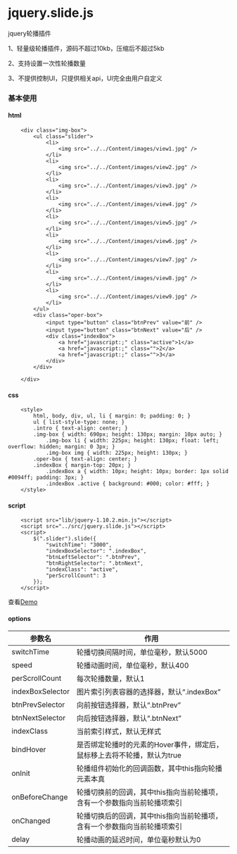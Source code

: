 # jquery.slide.js
jquery轮播插件

1、轻量级轮播插件，源码不超过10kb，压缩后不超过5kb

2、支持设置一次性轮播数量

3、不提供控制UI，只提供相关api，UI完全由用户自定义


### 基本使用
#### html
```
    <div class="img-box">
        <ul class="slider">
            <li>
                <img src="../../Content/images/view1.jpg" />
            </li>
            <li>
                <img src="../../Content/images/view2.jpg" />
            </li>
            <li>
                <img src="../../Content/images/view3.jpg" />
            </li>
            <li>
                <img src="../../Content/images/view4.jpg" />
            </li>
            <li>
                <img src="../../Content/images/view5.jpg" />
            </li>
            <li>
                <img src="../../Content/images/view6.jpg" />
            </li>
            <li>
                <img src="../../Content/images/view7.jpg" />
            </li>
            <li>
                <img src="../../Content/images/view8.jpg" />
            </li>
            <li>
                <img src="../../Content/images/view9.jpg" />
            </li>
        </ul>
        <div class="oper-box">
            <input type="button" class="btnPrev" value="前" />
            <input type="button" class="btnNext" value="后" />
            <div class="indexBox">
                <a href="javascript:;" class="active">1</a>
                <a href="javascript:;" class="">2</a>
                <a href="javascript:;" class="">3</a>
            </div>
        </div>

    </div>
```

#### css
```
    <style>
        html, body, div, ul, li { margin: 0; padding: 0; }
        ul { list-style-type: none; }
        .intro { text-align: center; }
        .img-box { width: 690px; height: 130px; margin: 10px auto; }
            .img-box li { width: 225px; height: 130px; float: left; overflow: hidden; margin: 0 3px; }
            .img-box img { width: 225px; height: 130px; }
        .oper-box { text-align: center; }
        .indexBox { margin-top: 20px; }
            .indexBox a { width: 10px; height: 10px; border: 1px solid #0094ff; padding: 3px; }
            .indexBox .active { background: #000; color: #fff; }
    </style>
```

#### script
```
    <script src="lib/jquery-1.10.2.min.js"></script>
    <script src="../src/jquery.slide.js"></script>
    <script>
        $(".slider").slide({
            "switchTime": "3000",
            "indexBoxSelector": ".indexBox",
            "btnLeftSelector": ".btnPrev",
            "btnRightSelector": ".btnNext",
            "indexClass": "active",
            "perScrollCount": 3
        });
    </script>
```
查看<a href="http://luopq.com/demo/drag/index.html" target="_blank">Demo</a>

#### options
| 参数名 | 作用 |
| ----  | ---- |
|switchTime| 轮播切换间隔时间，单位毫秒，默认5000|
|speed| 轮播动画时间，单位毫秒，默认400|
|perScrollCount|每次轮播数量，默认1|
|indexBoxSelector|图片索引列表容器的选择器，默认“.indexBox”|
|btnPrevSelector|向前按钮选择器，默认“.btnPrev”|
|btnNextSelector|向后按钮选择器，默认“.btnNext”|
|indexClass|当前索引样式，默认无样式|
|bindHover|是否绑定轮播时的元素的Hover事件，绑定后，鼠标移上去将不轮播，默认为true|
|onInit|轮播组件初始化的回调函数，其中this指向轮播元素本真|
|onBeforeChange|轮播切换前的回调，其中this指向当前轮播项，含有一个参数指向当前轮播项索引|
|onChanged|轮播切换后的回调，其中this指向当前轮播项，含有一个参数指向当前轮播项索引|
|delay|轮播动画的延迟时间，单位毫秒默认为0|